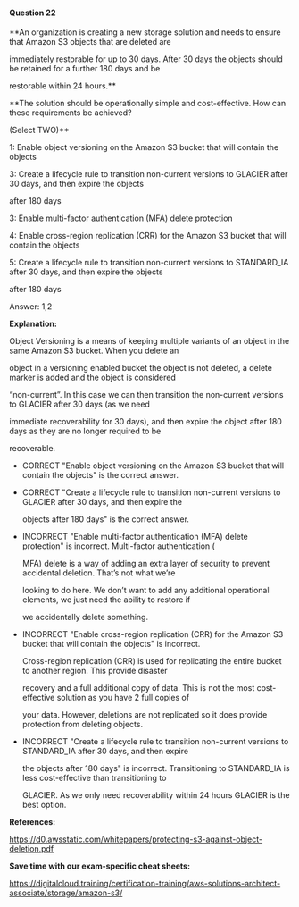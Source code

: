 #### Question  22


**An organization is creating a new storage solution and needs to ensure that Amazon S3 objects that are deleted are

immediately restorable for up to 30 days. After 30 days the objects should be retained for a further 180 days and be

restorable within 24 hours.**


**The solution should be operationally simple and cost-effective. How can these requirements be achieved?

(Select TWO)**


1: Enable object versioning on the Amazon S3 bucket that will contain the objects


3: Create a lifecycle rule to transition non-current versions to GLACIER after 30 days, and then expire the objects

after 180 days


3: Enable multi-factor authentication (MFA) delete protection


4: Enable cross-region replication (CRR) for the Amazon S3 bucket that will contain the objects


5: Create a lifecycle rule to transition non-current versions to STANDARD_IA after 30 days, and then expire the objects

after 180 days


Answer: 1,2


**Explanation:**


Object Versioning is a means of keeping multiple variants of an object in the same Amazon S3 bucket. When you delete an

object in a versioning enabled bucket the object is not deleted, a delete marker is added and the object is considered

“non-current”. In this case we can then transition the non-current versions to GLACIER after 30 days (as we need

immediate recoverability for 30 days), and then expire the object after 180 days as they are no longer required to be

recoverable.


- CORRECT "Enable object versioning on the Amazon S3 bucket that will contain the objects" is the correct answer.


- CORRECT "Create a lifecycle rule to transition non-current versions to GLACIER after 30 days, and then expire the

  objects after 180 days" is the correct answer.


- INCORRECT "Enable multi-factor authentication (MFA) delete protection" is incorrect. Multi-factor authentication (

  MFA) delete is a way of adding an extra layer of security to prevent accidental deletion. That’s not what we’re

  looking to do here. We don’t want to add any additional operational elements, we just need the ability to restore if

  we accidentally delete something.


- INCORRECT "Enable cross-region replication (CRR) for the Amazon S3 bucket that will contain the objects" is incorrect.

  Cross-region replication (CRR) is used for replicating the entire bucket to another region. This provide disaster

  recovery and a full additional copy of data. This is not the most cost-effective solution as you have 2 full copies of

  your data. However, deletions are not replicated so it does provide protection from deleting objects.


- INCORRECT "Create a lifecycle rule to transition non-current versions to STANDARD_IA after 30 days, and then expire

  the objects after 180 days" is incorrect. Transitioning to STANDARD_IA is less cost-effective than transitioning to

  GLACIER. As we only need recoverability within 24 hours GLACIER is the best option.


**References:**


https://d0.awsstatic.com/whitepapers/protecting-s3-against-object-deletion.pdf


**Save time with our exam-specific cheat sheets:**


https://digitalcloud.training/certification-training/aws-solutions-architect-associate/storage/amazon-s3/

